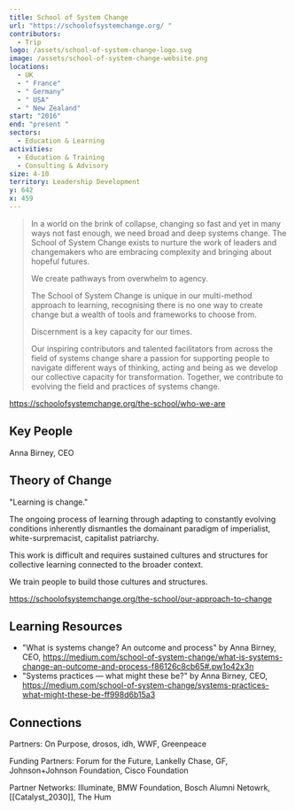```yaml
---
title: School of System Change
url: "https://schoolofsystemchange.org/ "
contributors:
  - Trip
logo: /assets/school-of-system-change-logo.svg
image: /assets/school-of-system-change-website.png
locations:
  - UK
  - " France"
  - " Germany"
  - " USA"
  - " New Zealand"
start: "2016"
end: "present "
sectors:
  - Education & Learning
activities:
  - Education & Training
  - Consulting & Advisory
size: 4-10
territory: Leadership Development
y: 642
x: 459
---
```

> In a world on the brink of collapse, changing so fast and yet in many ways not fast enough, we need broad and deep systems change. The School of System Change exists to nurture the work of leaders and changemakers who are embracing complexity and bringing about hopeful futures.
> 
> We create pathways from overwhelm to agency.
> 
> The School of System Change is unique in our multi-method approach to learning, recognising there is no one way to create change but a wealth of tools and frameworks to choose from. 
> 
> Discernment is a key capacity for our times.
> 
> Our inspiring contributors and talented facilitators from across the field of systems change share a passion for supporting people to navigate different ways of thinking, acting and being as we develop our collective capacity for transformation. Together, we contribute to evolving the field and practices of systems change.

https://schoolofsystemchange.org/the-school/who-we-are

## Key People

Anna Birney, CEO

## Theory of Change

"Learning is change."

The ongoing process of learning through adapting to constantly evolving conditions inherently dismantles the domainant paradigm of imperialist, white-surpremacist, capitalist patriarchy.

This work is difficult and requires sustained cultures and structures for collective learning connected to the broader context.

We train people to build those cultures and structures.

https://schoolofsystemchange.org/the-school/our-approach-to-change

## Learning Resources

- "What is systems change? An outcome and process" by Anna Birney, CEO, https://medium.com/school-of-system-change/what-is-systems-change-an-outcome-and-process-f86126c8cb65#.pw1o42x3n
- "Systems practices — what might these be?" by Anna Birney, CEO, https://medium.com/school-of-system-change/systems-practices-what-might-these-be-ff998d6b15a3

## Connections

Partners: On Purpose, drosos, idh, WWF, Greenpeace

Funding Partners: Forum for the Future, Lankelly Chase, GF, Johnson+Johnson Foundation, Cisco Foundation

Partner Networks: Illuminate, BMW Foundation, Bosch Alumni Netowrk, [[Catalyst_2030]], The Hum

